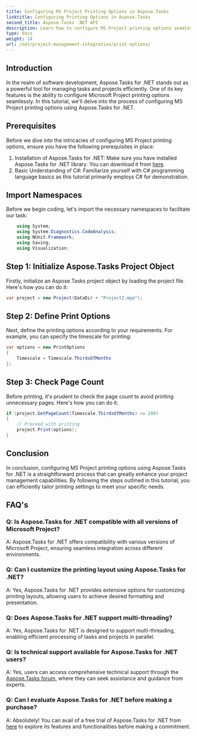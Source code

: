 ```yaml
---
title: Configuring MS Project Printing Options in Aspose.Tasks
linktitle: Configuring Printing Options in Aspose.Tasks
second_title: Aspose.Tasks .NET API
description: Learn how to configure MS Project printing options seamlessly using Aspose.Tasks for .NET. Enhance your project management capabilities.
type: docs
weight: 14
url: /net/project-management-integration/print-options/
---
```

## Introduction
In the realm of software development, Aspose.Tasks for .NET stands out as a powerful tool for managing tasks and projects efficiently. One of its key features is the ability to configure Microsoft Project printing options seamlessly. In this tutorial, we'll delve into the process of configuring MS Project printing options using Aspose.Tasks for .NET.
## Prerequisites
Before we dive into the intricacies of configuring MS Project printing options, ensure you have the following prerequisites in place:
1. Installation of Aspose.Tasks for .NET: Make sure you have installed Aspose.Tasks for .NET library. You can download it from [here](https://releases.aspose.com/tasks/net/).
2. Basic Understanding of C#: Familiarize yourself with C# programming language basics as this tutorial primarily employs C# for demonstration.

## Import Namespaces
Before we begin coding, let's import the necessary namespaces to facilitate our task:
```csharp
    using System;
    using System.Diagnostics.CodeAnalysis;
    using NUnit.Framework;
    using Saving;
    using Visualization;
```

## Step 1: Initialize Aspose.Tasks Project Object
Firstly, initialize an Aspose.Tasks project object by loading the project file. Here's how you can do it:
```csharp
var project = new Project(DataDir + "Project2.mpp");
```
## Step 2: Define Print Options
Next, define the printing options according to your requirements. For example, you can specify the timescale for printing:
```csharp
var options = new PrintOptions
{
    Timescale = Timescale.ThirdsOfMonths
};
```
## Step 3: Check Page Count
Before printing, it's prudent to check the page count to avoid printing unnecessary pages. Here's how you can do it:
```csharp
if (project.GetPageCount(Timescale.ThirdsOfMonths) <= 280)
{
    // Proceed with printing
    project.Print(options);
}
```

## Conclusion
In conclusion, configuring MS Project printing options using Aspose.Tasks for .NET is a straightforward process that can greatly enhance your project management capabilities. By following the steps outlined in this tutorial, you can efficiently tailor printing settings to meet your specific needs.
## FAQ's
### Q: Is Aspose.Tasks for .NET compatible with all versions of Microsoft Project?
A: Aspose.Tasks for .NET offers compatibility with various versions of Microsoft Project, ensuring seamless integration across different environments.
### Q: Can I customize the printing layout using Aspose.Tasks for .NET?
A: Yes, Aspose.Tasks for .NET provides extensive options for customizing printing layouts, allowing users to achieve desired formatting and presentation.
### Q: Does Aspose.Tasks for .NET support multi-threading?
A: Yes, Aspose.Tasks for .NET is designed to support multi-threading, enabling efficient processing of tasks and projects in parallel.
### Q: Is technical support available for Aspose.Tasks for .NET users?
A: Yes, users can access comprehensive technical support through the [Aspose.Tasks forum](https://forum.aspose.com/c/tasks/15), where they can seek assistance and guidance from experts.
### Q: Can I evaluate Aspose.Tasks for .NET before making a purchase?
A: Absolutely! You can avail of a free trial of Aspose.Tasks for .NET from [here](https://releases.aspose.com/) to explore its features and functionalities before making a commitment.

